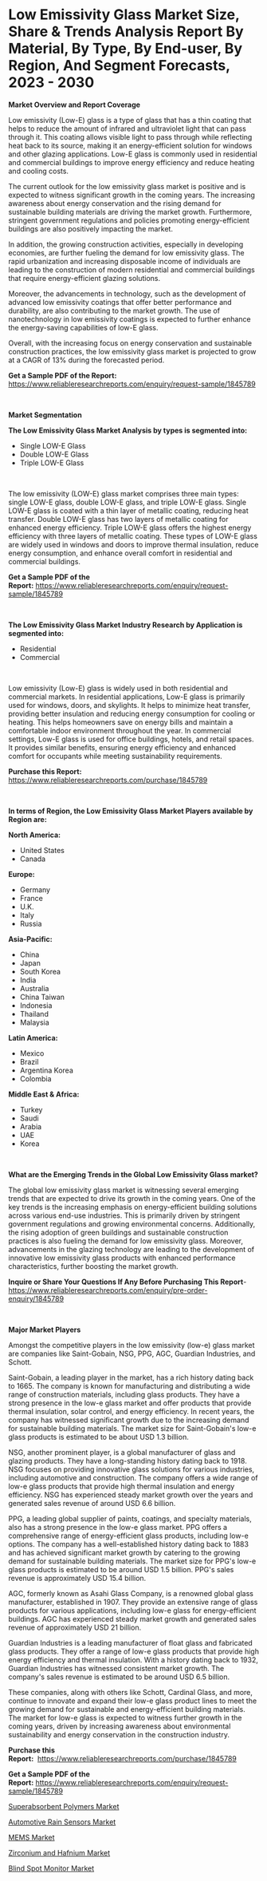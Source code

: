 <p><h1>Low Emissivity Glass Market Size, Share & Trends Analysis Report By Material, By Type, By End-user, By Region, And Segment Forecasts, 2023 - 2030</h1></p><p><strong>Market Overview and Report Coverage</strong></p>
<p><p>Low emissivity (Low-E) glass is a type of glass that has a thin coating that helps to reduce the amount of infrared and ultraviolet light that can pass through it. This coating allows visible light to pass through while reflecting heat back to its source, making it an energy-efficient solution for windows and other glazing applications. Low-E glass is commonly used in residential and commercial buildings to improve energy efficiency and reduce heating and cooling costs.</p><p>The current outlook for the low emissivity glass market is positive and is expected to witness significant growth in the coming years. The increasing awareness about energy conservation and the rising demand for sustainable building materials are driving the market growth. Furthermore, stringent government regulations and policies promoting energy-efficient buildings are also positively impacting the market.</p><p>In addition, the growing construction activities, especially in developing economies, are further fueling the demand for low emissivity glass. The rapid urbanization and increasing disposable income of individuals are leading to the construction of modern residential and commercial buildings that require energy-efficient glazing solutions.</p><p>Moreover, the advancements in technology, such as the development of advanced low emissivity coatings that offer better performance and durability, are also contributing to the market growth. The use of nanotechnology in low emissivity coatings is expected to further enhance the energy-saving capabilities of low-E glass.</p><p>Overall, with the increasing focus on energy conservation and sustainable construction practices, the low emissivity glass market is projected to grow at a CAGR of 13% during the forecasted period.</p></p>
<p><strong>Get a Sample PDF of the Report:</strong> <a href="https://www.reliableresearchreports.com/enquiry/request-sample/1845789">https://www.reliableresearchreports.com/enquiry/request-sample/1845789</a></p>
<p>&nbsp;</p>
<p><strong>Market Segmentation</strong></p>
<p><strong>The Low Emissivity Glass Market Analysis by types is segmented into:</strong></p>
<p><ul><li>Single LOW-E Glass</li><li>Double LOW-E Glass</li><li>Triple LOW-E Glass</li></ul></p>
<p>&nbsp;</p>
<p><p>The low emissivity (LOW-E) glass market comprises three main types: single LOW-E glass, double LOW-E glass, and triple LOW-E glass. Single LOW-E glass is coated with a thin layer of metallic coating, reducing heat transfer. Double LOW-E glass has two layers of metallic coating for enhanced energy efficiency. Triple LOW-E glass offers the highest energy efficiency with three layers of metallic coating. These types of LOW-E glass are widely used in windows and doors to improve thermal insulation, reduce energy consumption, and enhance overall comfort in residential and commercial buildings.</p></p>
<p><strong>Get a Sample PDF of the Report:</strong>&nbsp;<a href="https://www.reliableresearchreports.com/enquiry/request-sample/1845789">https://www.reliableresearchreports.com/enquiry/request-sample/1845789</a></p>
<p>&nbsp;</p>
<p><strong>The Low Emissivity Glass Market Industry Research by Application is segmented into:</strong></p>
<p><ul><li>Residential</li><li>Commercial</li></ul></p>
<p>&nbsp;</p>
<p><p>Low emissivity (Low-E) glass is widely used in both residential and commercial markets. In residential applications, Low-E glass is primarily used for windows, doors, and skylights. It helps to minimize heat transfer, providing better insulation and reducing energy consumption for cooling or heating. This helps homeowners save on energy bills and maintain a comfortable indoor environment throughout the year. In commercial settings, Low-E glass is used for office buildings, hotels, and retail spaces. It provides similar benefits, ensuring energy efficiency and enhanced comfort for occupants while meeting sustainability requirements.</p></p>
<p><strong>Purchase this Report:</strong>&nbsp; <a href="https://www.reliableresearchreports.com/purchase/1845789">https://www.reliableresearchreports.com/purchase/1845789</a></p>
<p>&nbsp;</p>
<p><strong>In terms of Region, the Low Emissivity Glass Market Players available by Region are:</strong></p>
<p>
    <p> <strong> North America: </strong>
        <ul>
            <li>United States</li>
            <li>Canada</li>
        </ul>
        </p> 
    <p> <strong> Europe: </strong>
        <ul>
            <li>Germany</li>
            <li>France</li>
            <li>U.K.</li>
            <li>Italy</li>
            <li>Russia</li>
        </ul>
        </p> 
    <p> <strong> Asia-Pacific: </strong>
        <ul>
            <li>China</li>
            <li>Japan</li>
            <li>South Korea</li>
            <li>India</li>
            <li>Australia</li>
            <li>China Taiwan</li>
            <li>Indonesia</li>
            <li>Thailand</li>
            <li>Malaysia</li>
        </ul>
        </p> 
    <p> <strong> Latin America: </strong>
        <ul>
            <li>Mexico</li>
            <li>Brazil</li>
            <li>Argentina Korea</li>
            <li>Colombia</li>
        </ul>
        </p> 
    <p> <strong> Middle East & Africa: </strong>
        <ul>
            <li>Turkey</li>
            <li>Saudi</li>
            <li>Arabia</li>
            <li>UAE</li>
            <li>Korea</li>
        </ul>
    </p>
    </p>
<p>&nbsp;</p>
<p><strong>What are the Emerging Trends in the Global Low Emissivity Glass market?</strong></p>
<p><p>The global low emissivity glass market is witnessing several emerging trends that are expected to drive its growth in the coming years. One of the key trends is the increasing emphasis on energy-efficient building solutions across various end-use industries. This is primarily driven by stringent government regulations and growing environmental concerns. Additionally, the rising adoption of green buildings and sustainable construction practices is also fueling the demand for low emissivity glass. Moreover, advancements in the glazing technology are leading to the development of innovative low emissivity glass products with enhanced performance characteristics, further boosting the market growth.</p></p>
<p><strong>Inquire or Share Your Questions If Any Before Purchasing This Report</strong>- <a href="https://www.reliableresearchreports.com/enquiry/pre-order-enquiry/1845789">https://www.reliableresearchreports.com/enquiry/pre-order-enquiry/1845789</a></p>
<p>&nbsp;</p>
<p><strong>Major Market Players</strong></p>
<p><p>Amongst the competitive players in the low emissivity (low-e) glass market are companies like Saint-Gobain, NSG, PPG, AGC, Guardian Industries, and Schott.</p><p>Saint-Gobain, a leading player in the market, has a rich history dating back to 1665. The company is known for manufacturing and distributing a wide range of construction materials, including glass products. They have a strong presence in the low-e glass market and offer products that provide thermal insulation, solar control, and energy efficiency. In recent years, the company has witnessed significant growth due to the increasing demand for sustainable building materials. The market size for Saint-Gobain's low-e glass products is estimated to be about USD 1.3 billion.</p><p>NSG, another prominent player, is a global manufacturer of glass and glazing products. They have a long-standing history dating back to 1918. NSG focuses on providing innovative glass solutions for various industries, including automotive and construction. The company offers a wide range of low-e glass products that provide high thermal insulation and energy efficiency. NSG has experienced steady market growth over the years and generated sales revenue of around USD 6.6 billion.</p><p>PPG, a leading global supplier of paints, coatings, and specialty materials, also has a strong presence in the low-e glass market. PPG offers a comprehensive range of energy-efficient glass products, including low-e options. The company has a well-established history dating back to 1883 and has achieved significant market growth by catering to the growing demand for sustainable building materials. The market size for PPG's low-e glass products is estimated to be around USD 1.5 billion. PPG's sales revenue is approximately USD 15.4 billion.</p><p>AGC, formerly known as Asahi Glass Company, is a renowned global glass manufacturer, established in 1907. They provide an extensive range of glass products for various applications, including low-e glass for energy-efficient buildings. AGC has experienced steady market growth and generated sales revenue of approximately USD 21 billion.</p><p>Guardian Industries is a leading manufacturer of float glass and fabricated glass products. They offer a range of low-e glass products that provide high energy efficiency and thermal insulation. With a history dating back to 1932, Guardian Industries has witnessed consistent market growth. The company's sales revenue is estimated to be around USD 6.5 billion.</p><p>These companies, along with others like Schott, Cardinal Glass, and more, continue to innovate and expand their low-e glass product lines to meet the growing demand for sustainable and energy-efficient building materials. The market for low-e glass is expected to witness further growth in the coming years, driven by increasing awareness about environmental sustainability and energy conservation in the construction industry.</p></p>
<p><strong>Purchase this Report:</strong>&nbsp;&nbsp;<a href="https://www.reliableresearchreports.com/purchase/1845789">https://www.reliableresearchreports.com/purchase/1845789</a></p>
<p></p>
<p><strong>Get a Sample PDF of the Report:</strong>&nbsp;<a href="https://www.reliableresearchreports.com/enquiry/request-sample/1845789">https://www.reliableresearchreports.com/enquiry/request-sample/1845789</a></p>
<p><p><a href="https://github.com/RickHolmes3/Market-Research-Report-List-2/blob/main/superabsorbent-polymers-market.md">Superabsorbent Polymers Market</a></p><p><a href="https://medium.com/@alaynagrant2023/automotive-rain-sensors-market-size-cagr-trends-2024-2030-3bf4de91b509">Automotive Rain Sensors Market</a></p><p><a href="https://medium.com/@twiladurgan/mems-market-insights-into-market-cagr-market-trends-and-growth-strategies-83bd186caf86">MEMS Market</a></p><p><a href="https://github.com/GroverBarry/Market-Research-Report-List-2/blob/main/zirconium-and-hafnium-market.md">Zirconium and Hafnium Market</a></p><p><a href="https://medium.com/@avaalsop666/blind-spot-monitor-market-size-reveals-the-best-marketing-channels-in-global-industry-683a1a1f275b">Blind Spot Monitor Market</a></p></p>